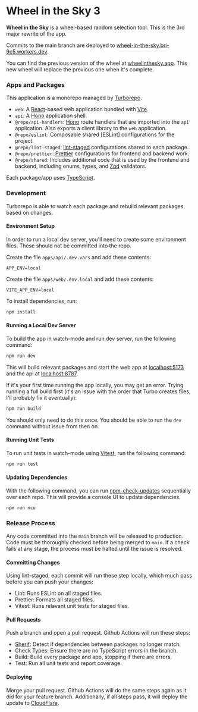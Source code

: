 # Wheel in the Sky 3

**Wheel in the Sky** is a wheel-based random selection tool. This is the 3rd major rewrite of the app.

Commits to the main branch are deployed to [wheel-in-the-sky.bri-9c5.workers.dev](https://wheel-in-the-sky.bri-9c5.workers.dev).

You can find the previous version of the wheel at [wheelinthesky.app](https://wheelinthesky.app). This new wheel will replace the previous one when it's complete.

### Apps and Packages

This application is a monorepo managed by [Turborepo](https://turbo.build/repo/docs).

- `web`: A [React](https://react.dev/)-based web application bundled with [Vite](https://vite.dev/).
- `api`: A [Hono](https://hono.dev/) application shell.
- `@repo/api-handlers`: [Hono](https://hono.dev/) route handlers that are imported into the `api` application. Also exports a client library to the `web` application.
- `@repo/eslint`: Composable shared [ESLint] configurations for the project.
- `@repo/lint-staged`: [lint-staged](https://github.com/lint-staged/lint-staged) configurations shared to each package.
- `@repo/prettier`: [Prettier](https://prettier.io/) configurations for frontend and backend work.
- `@repo/shared`: Includes additional code that is used by the frontend and backend, including enums, types, and [Zod](https://zod.dev/) validators.

Each package/app uses [TypeScript](https://www.typescriptlang.org/).

### Development

Turborepo is able to watch each package and rebuild relevant packages based on changes.

#### Environment Setup

In order to run a local dev server, you'll need to create some environment files. These should not be committed into the repo.

Create the file `apps/api/.dev.vars` and add these contents:

```env
APP_ENV=local
```

Create the file `apps/web/.env.local` and add these contents:

```env
VITE_APP_ENV=local
```

To install dependencies, run:

```bash
npm install
```

#### Running a Local Dev Server

To build the app in watch-mode and run dev server, run the following command:

```bash
npm run dev
```

This will build relevant packages and start the web app at [localhost:5173](http://localhost:5173/) and the api at [localhost:8787](http://localhost:8787/).

If it's your first time running the app locally, you may get an error. Trying running a full build first (it's an issue with the order that Turbo creates files, I'll probably fix it eventually):

```bash
npm run build
```

You should only need to do this once. You should be able to run the `dev` command without issue from then on.

#### Running Unit Tests

To run unit tests in watch-mode using [Vitest](https://vitest.dev/), run the following command:

```bash
npm run test
```

#### Updating Dependencies

With the following command, you can run [npm-check-updates](https://github.com/raineorshine/npm-check-updates) sequentially over each repo. This will provide a console UI to update dependencies.

```bash
npm run ncu
```

### Release Process

Any code committed into the `main` branch will be released to production. Code must be thoroughly checked before being merged to `main`. If a check fails at any stage, the process must be halted until the issue is resolved.

#### Committing Changes

Using lint-staged, each commit will run these step locally, which much pass before you can push your changes:

- Lint: Runs ESLint on all staged files.
- Prettier: Formats all staged files.
- Vitest: Runs relavant unit tests for staged files.

#### Pull Requests

Push a branch and open a pull request. Github Actions will run these steps:

- [Sherif](https://github.com/QuiiBz/sherif): Detect if dependencies between packages no longer match.
- Check Types: Ensure there are no TypeScript errors in the branch.
- Build: Build every package and app, stopping if there are errors.
- Test: Run all unit tests and report coverage.

#### Deploying

Merge your pull request. Github Actions will do the same steps again as it did for your feature branch. Additionally, if all steps pass, it will deploy the update to [CloudFlare](https://www.cloudflare.com/).
